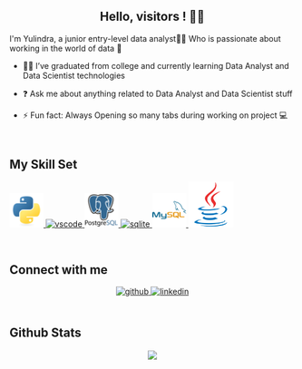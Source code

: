 ## <div align="center">Hello, visitors ! 🙋‍♂️
I'm Yulindra, a junior entry-level data analyst👨‍💻 Who is passionate about working in the world of data 🚀
</div>  
  

-  👨‍🎓 I’ve graduated from college and currently learning Data Analyst and Data Scientist technologies  
  

- ❓ Ask me about anything related to Data Analyst and Data Scientist stuff  
  

- ⚡ Fun fact: Always Opening so many tabs during working on project 💻  
<br/>  

## My Skill Set  

<p align="left"> 
   <a href="https://www.python.org" target="_blank" rel="noreferrer"> 
    <img src="https://raw.githubusercontent.com/devicons/devicon/master/icons/python/python-original.svg" alt="python" width="60" height="60"/> 
    <a></a>
  </a> 

   <a href="https://code.visualstudio.com/" target="_blank" rel="noreferrer"> 
    <img src="https://img.icons8.com/?size=48&id=9OGIyU8hrxW5&format=png" alt="vscode" width="60" height="60"/> 
  <a></a>
  </a> 
 
  <a href="https://www.postgresql.org" target="_blank" rel="noreferrer"> 
    <img src="https://raw.githubusercontent.com/devicons/devicon/master/icons/postgresql/postgresql-original-wordmark.svg" alt="postgresql" width="60" height="60"/> 
  <a></a>
  </a> 
  
  <a href="https://www.sqlite.org/" target="_blank" rel="noreferrer"> 
    <img src="https://www.vectorlogo.zone/logos/sqlite/sqlite-icon.svg" alt="sqlite" width="60" height="60"/> 
    <a></a>
  </a>

   <a href="https://www.mysql.com/" target="_blank" rel="noreferrer"> 
    <img src="https://raw.githubusercontent.com/devicons/devicon/master/icons/mysql/mysql-original-wordmark.svg" alt="mysql" width="60" height="60"/> 
  <a></a>
  </a> 
  
  <a href="https://www.java.com" target="_blank" rel="noreferrer"> 
    <img src="https://raw.githubusercontent.com/devicons/devicon/master/icons/java/java-original.svg" alt="java" width="80" height="80"/> 
  </a>
</p>

<br/>  

## Connect with me  
<div align="center">
<a href="https://github.com/yulindratita17" target="_blank">
<img src=https://img.shields.io/badge/github-%2324292e.svg?&style=for-the-badge&logo=github&logoColor=white alt=github style="margin-bottom: 5px;" />
</a>
<a href="https://linkedin.com/in/yulindra tita" target="_blank">
<img src=https://img.shields.io/badge/linkedin-%231E77B5.svg?&style=for-the-badge&logo=linkedin&logoColor=white alt=linkedin style="margin-bottom: 5px;" />
</a>  
</div>  
  

<br/>  


## Github Stats  
<div align="center"><img src="https://github-readme-stats.vercel.app/api/top-langs/?username=yulindratita17&hide_border=true&layout=compact" align="center" /></div>  

<br/>  
